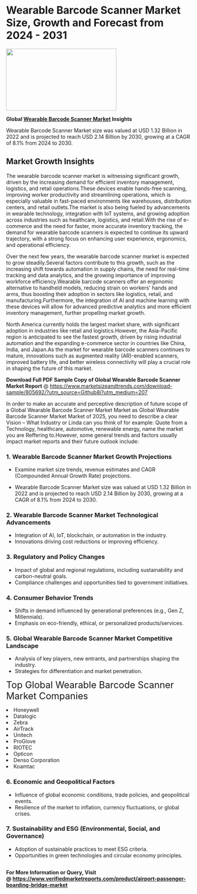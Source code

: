 <H1>Wearable Barcode Scanner Market Size, Growth and Forecast from 2024 - 2031</H1><img class="aligncenter size-medium wp-image-584254" src="https://thirdeyenews.in/wp-content/uploads/2024/09/Global-Market-Research-300x168.jpeg" alt="" width="300" height="168" /><p><strong>Global&nbsp;<a href="https://www.marketsizeandtrends.com/download-sample/805692/?utm_source=Github8j?utm_medium=207">Wearable Barcode Scanner Market</a> Insights</strong></p><p>Wearable Barcode Scanner Market size was valued at USD 1.32 Billion in 2022 and is projected to reach USD 2.14 Billion by 2030, growing at a CAGR of 8.1% from 2024 to 2030.</p><p><h2>Market Growth Insights</h2> <p>The wearable barcode scanner market is witnessing significant growth, driven by the increasing demand for efficient inventory management, logistics, and retail operations.These devices enable hands-free scanning, improving worker productivity and streamlining operations, which is especially valuable in fast-paced environments like warehouses, distribution centers, and retail outlets.The market is also being fueled by advancements in wearable technology, integration with IoT systems, and growing adoption across industries such as healthcare, logistics, and retail.With the rise of e-commerce and the need for faster, more accurate inventory tracking, the demand for wearable barcode scanners is expected to continue its upward trajectory, with a strong focus on enhancing user experience, ergonomics, and operational efficiency.</p> <p>Over the next few years, the wearable barcode scanner market is expected to grow steadily.Several factors contribute to this growth, such as the increasing shift towards automation in supply chains, the need for real-time tracking and data analytics, and the growing importance of improving workforce efficiency.Wearable barcode scanners offer an ergonomic alternative to handheld models, reducing strain on workers' hands and arms, thus boosting their adoption in sectors like logistics, retail, and manufacturing.Furthermore, the integration of AI and machine learning with these devices will allow for advanced predictive analytics and more efficient inventory management, further propelling market growth.</p> <p>North America currently holds the largest market share, with significant adoption in industries like retail and logistics.However, the Asia-Pacific region is anticipated to see the fastest growth, driven by rising industrial automation and the expanding e-commerce sector in countries like China, India, and Japan.As the market for wearable barcode scanners continues to mature, innovations such as augmented reality (AR)-enabled scanners, improved battery life, and better wireless connectivity will play a crucial role in shaping the future of this market.</p> <p><span class=""><strong>Download Full PDF Sample Copy of Global Wearable Barcode Scanner Market Report</strong> @ <a href="https://www.marketsizeandtrends.com/download-sample/805692/?utm_source=Github8j?utm_medium=207" target="_blank">https://www.marketsizeandtrends.com/download-sample/805692/?utm_source=Github8j?utm_medium=207</a></span></p><p>In order to make an accurate and perceptive description of future scope of a Global&nbsp;Wearable Barcode Scanner Market Market as Global&nbsp;Wearable Barcode Scanner Market Market of 2025, you need to describe a clear Vision &ndash; What Industry or Linda can you think of for example: Quote from a Technology, healthcare, automotive, renewable energy, name the market you are Reffering to.However, some general trends and factors usually impact market reports and their future outlook include:</p><h3>1.&nbsp;<strong>Wearable Barcode Scanner Market Growth Projections</strong></h3><ul><li>Examine market size trends, revenue estimates and CAGR (Compounded Annual Growth Rate) projections.</li><li><p>Wearable Barcode Scanner Market size was valued at USD 1.32 Billion in 2022 and is projected to reach USD 2.14 Billion by 2030, growing at a CAGR of 8.1% from 2024 to 2030.</p></li></ul><h3>2.&nbsp;<strong>Wearable Barcode Scanner Market Technological Advancements</strong></h3><ul><li>Integration of AI, IoT, blockchain, or automation in the industry.</li><li>Innovations driving cost reductions or improving efficiency.</li></ul><h3>3.&nbsp;<strong>Regulatory and Policy Changes</strong></h3><ul><li>Impact of global and regional regulations, including sustainability and carbon-neutral goals.</li><li>Compliance challenges and opportunities tied to government initiatives.</li></ul><h3>4.&nbsp;<strong>Consumer Behavior Trends</strong></h3><ul><li>Shifts in demand influenced by generational preferences (e.g., Gen Z, Millennials).</li><li>Emphasis on eco-friendly, ethical, or personalized products/services.</li></ul><h3>5.&nbsp;<strong>Global Wearable Barcode Scanner Market Competitive Landscape</strong></h3><ul><li>Analysis of key players, new entrants, and partnerships shaping the industry.</li><li>Strategies for differentiation and market penetration.</li></ul><p data-pm-slice="1 1 []"><span style="color: inherit; font-family: inherit; font-size: 25px;">Top Global Wearable Barcode Scanner Market Companies</span></p><div class="" data-test-id=""><p><li>Honeywell</li><li> Datalogic</li><li> Zebra</li><li> AirTrack</li><li> Unitech</li><li> ProGlove</li><li> RIOTEC</li><li> Opticon</li><li> Denso Corporation</li><li> Koamtac</li></p></div><h3>6.&nbsp;<strong>Economic and Geopolitical Factors</strong></h3><ul><li>Influence of global economic conditions, trade policies, and geopolitical events.</li><li>Resilience of the market to inflation, currency fluctuations, or global crises.</li></ul><h3>7.&nbsp;<strong>Sustainability and ESG (Environmental, Social, and Governance)</strong></h3><ul><li>Adoption of sustainable practices to meet ESG criteria.</li><li>Opportunities in green technologies and circular economy principles.</li></ul><h2><strong style="font-size: 14px;">For More Information or Query, Visit @&nbsp;</strong><a style="background-color: #ffffff; font-size: 14px;" href="https://www.marketsizeandtrends.com/report/wearable-barcode-scanner-market/" target="_blank">https://www.verifiedmarketreports.com/product/airport-passenger-boarding-bridge-market</a></h2>